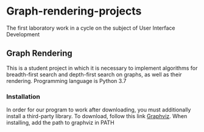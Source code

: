 # Graph-rendering-projects

The first laboratory work in a cycle on the subject of User Interface Development

## Graph Rendering

This is a student project in which it is necessary to implement algorithms for breadth-first search and depth-first search on graphs, as well as their rendering. Programming language is Python 3.7

### Installation

In order for our program to work after downloading, you must additionally install a third-party library. To download, follow this link [Graphviz](https://graphviz.org/download/). When installing, add the path to graphviz in PATH

